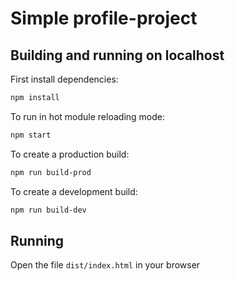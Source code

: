# Simple profile-project

## Building and running on localhost

First install dependencies:

```sh
npm install
```

To run in hot module reloading mode:

```sh
npm start
```

To create a production build:

```sh
npm run build-prod
```

To create a development build:

```sh
npm run build-dev
```

## Running

Open the file `dist/index.html` in your browser
